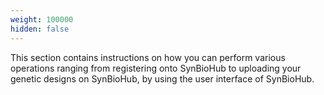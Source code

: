 ```yaml
---
weight: 100000
hidden: false
---
```


This section contains instructions on how you can perform various operations ranging from registering onto SynBioHub to uploading your genetic designs on SynBioHub, by using the user interface of SynBioHub.